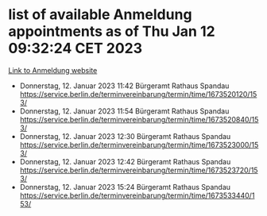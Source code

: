 # list of available Anmeldung appointments as of Thu Jan 12 09:32:24 CET 2023
[Link to Anmeldung website](https://service.berlin.de/terminvereinbarung/termin/tag.php?termin=0&anliegen[]=120686&dienstleisterlist=122210,122217,327316,122219,327312,122227,327314,122231,327346,122243,327348,122252,329742,122260,329745,122262,329748,122254,329751,122271,327278,122273,327274,122277,327276,330436,122280,327294,122282,327290,122284,327292,327539,122291,327270,122285,327266,122286,327264,122296,327268,150230,329760,122301,327282,122297,327286,122294,327284,122312,329763,122314,329775,122304,327330,122311,327334,122309,327332,122281,327352,122279,329772,122276,327324,122274,327326,122267,329766,122246,327318,122251,327320,122257,327322,122208,327298,122226,327300,121362,121364&herkunft=http%3A%2F%2Fservice.berlin.de%2Fdienstleistung%2F120686%2F)
- Donnerstag, 12. Januar 2023 11:42 Bürgeramt Rathaus Spandau https://service.berlin.de/terminvereinbarung/termin/time/1673520120/153/
- Donnerstag, 12. Januar 2023 11:54 Bürgeramt Rathaus Spandau https://service.berlin.de/terminvereinbarung/termin/time/1673520840/153/
- Donnerstag, 12. Januar 2023 12:30 Bürgeramt Rathaus Spandau https://service.berlin.de/terminvereinbarung/termin/time/1673523000/153/
- Donnerstag, 12. Januar 2023 12:42 Bürgeramt Rathaus Spandau https://service.berlin.de/terminvereinbarung/termin/time/1673523720/153/
- Donnerstag, 12. Januar 2023 15:24 Bürgeramt Rathaus Spandau https://service.berlin.de/terminvereinbarung/termin/time/1673533440/153/
